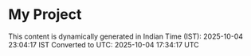 # My Project

This content is dynamically generated in Indian Time (IST): 2025-10-04 23:04:17 IST
Converted to UTC: 2025-10-04 17:34:17 UTC
